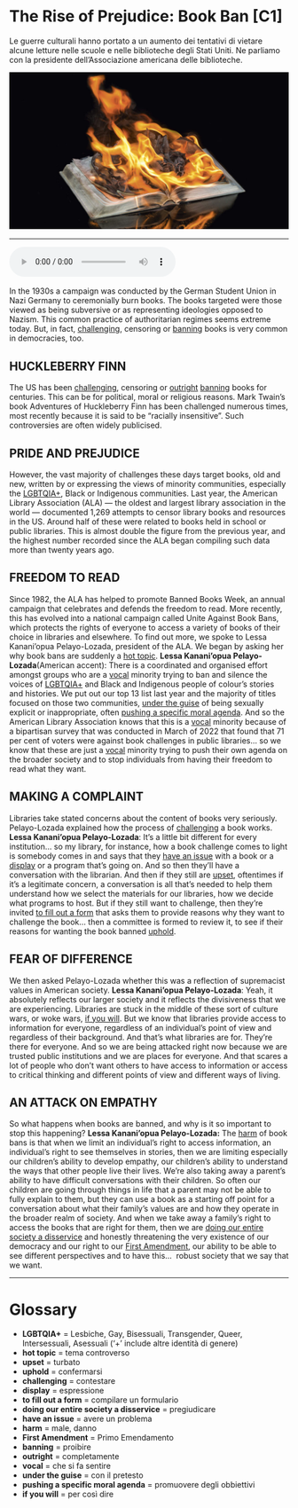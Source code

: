 # The Rise of Prejudice: Book Ban   [C1]

Le guerre culturali hanno portato a un aumento dei tentativi di vietare alcune letture nelle scuole e nelle biblioteche degli Stati Uniti. Ne parliamo con la presidente dell’Associazione americana delle biblioteche.

![](The%20Rise%20of%20Prejudice%20Book%20Ban.jpg)

--------------

<div>
<audio controls autoplay>
    <source src="https:/raw.githubusercontent.com/dartie/speakup/main/2023-11/The%20Rise%20of%20Prejudice%20Book%20Ban.mp3" type="audio/mpeg">
</audio>
</div>


In the 1930s a campaign was conducted by the German Student Union in Nazi Germany to ceremonially burn books. The books targeted were those viewed as being subversive or as representing ideologies opposed to Nazism. This common practice of authoritarian regimes seems extreme today. But, in fact, [challenging](## "contestare"), censoring or [banning](## "proibire") books is very common in democracies, too.

## HUCKLEBERRY FINN
The US has been [challenging](## "contestare"), censoring or [outright](## "completamente") [banning](## "proibire") books for centuries. This can be for political, moral or religious reasons. Mark Twain’s book Adventures of Huckleberry Finn has been challenged numerous times, most recently because it is said to be “racially insensitive”. Such controversies are often widely publicised.

## PRIDE AND PREJUDICE
However, the vast majority of challenges these days target books, old and new, written by or expressing the views of minority communities, especially the [LGBTQIA+](## "Lesbiche, Gay, Bisessuali, Transgender, Queer, Intersessuali, Asessuali (‘+’ include altre identità di genere)"), Black or Indigenous communities. Last year, the American Library Association (ALA) — the oldest and largest library association in the world — documented 1,269 attempts to censor library books and resources in the US. Around half of these were related to books held in school or public libraries. This is almost double the figure from the previous year, and the highest number recorded since the ALA began compiling such data more than twenty years ago.

## FREEDOM TO READ
Since 1982, the ALA has helped to promote Banned Books Week, an annual campaign that celebrates and defends the freedom to read. More recently, this has evolved into a national campaign called Unite Against Book Bans, which protects the rights of everyone to access a variety of books of their choice in libraries and elsewhere. To find out more, we spoke to Lessa Kanani’opua Pelayo-Lozada, president of the ALA. We began by asking her why book bans are suddenly a [hot topic](## "tema controverso").
**Lessa Kanani’opua Pelayo-Lozada**(American accent): There is a coordinated and organised effort amongst groups who are a [vocal](## "che si fa sentire") minority trying to ban and silence the voices of [LGBTQIA+](## "Lesbiche, Gay, Bisessuali, Transgender, Queer, Intersessuali, Asessuali (‘+’ include altre identità di genere)") and Black and Indigenous people of colour’s stories and histories. We put out our top 13 list last year and the majority of titles focused on those two communities, [under the guise](## "con il pretesto") of being sexually explicit or inappropriate, often [pushing a specific moral agenda](## "promuovere degli obbiettivi"). And so the American Library Association knows that this is a [vocal](## "che si fa sentire") minority because of a bipartisan survey that was conducted in March of 2022 that found that 71 per cent of voters were against book challenges in public libraries… so we know that these are just a [vocal](## "che si fa sentire") minority trying to push their own agenda on the broader society and to stop individuals from having their freedom to read what they want.

## MAKING A COMPLAINT
Libraries take stated concerns about the content of books very seriously. Pelayo-Lozada explained how the process of [challenging](## "contestare") a book works.
**Lessa Kanani’opua Pelayo-Lozada**: It’s a little bit different for every institution… so my library, for instance, how a book challenge comes to light is somebody comes in and says that they [have an issue](## "avere un problema") with a book or a [display](## "espressione") or a program that’s going on. And so then they’ll have a conversation with the librarian. And then if they still are [upset](## "turbato"), oftentimes if it’s a legitimate concern, a conversation is all that’s needed to help them understand how we select the materials for our libraries, how we decide what programs to host. But if they still want to challenge, then they’re invited [to fill out a form](## "compilare un formulario") that asks them to provide reasons why they want to challenge the book… then a committee is formed to review it, to see if their reasons for wanting the book banned [uphold](## "confermarsi").

## FEAR OF DIFFERENCE
We then asked Pelayo-Lozada whether this was a reflection of supremacist values in American society.
**Lessa Kanani’opua Pelayo-Lozada**: Yeah, it absolutely reflects our larger society and it reflects the divisiveness that we are experiencing. Libraries are stuck in the middle of these sort of culture wars, or woke wars, [if you will](## "per così dire"). But we know that libraries provide access to information for everyone, regardless of an individual’s point of view and regardless of their background. And that’s what libraries are for. They’re there for everyone. And so we are being attacked right now because we are trusted public institutions and we are places for everyone. And that scares a lot of people who don’t want others to have access to information or access to critical thinking and different points of view and different ways of living.

## AN ATTACK ON EMPATHY
So what happens when books are banned, and why is it so important to stop this happening?
**Lessa Kanani’opua Pelayo-Lozada:** The [harm](## "male, danno") of book bans is that when we limit an individual’s right to access information, an individual’s right to see themselves in stories, then we are limiting especially our children’s ability to develop empathy, our children’s ability to understand the ways that other people live their lives. We’re also taking away a parent’s ability to have difficult conversations with their children. So often our children are going through things in life that a parent may not be able to fully explain to them, but they can use a book as a starting off point for a conversation about what their family’s values are and how they operate in the broader realm of society. And when we take away a family’s right to access the books that are right for them, then we are [doing our entire society a disservice](## "pregiudicare") and honestly threatening the very existence of our democracy and our right to our [First Amendment](## "Primo Emendamento"), our ability to be able to see different perspectives and to have this…  robust society that we say that we want.
 

--------------

<div style = "display:block; clear:both; page-break-after:always;"></div>

# Glossary
* **LGBTQIA+** = Lesbiche, Gay, Bisessuali, Transgender, Queer, Intersessuali, Asessuali (‘+’ include altre identità di genere)
* **hot topic** = tema controverso
* **upset** = turbato
* **uphold** = confermarsi
* **challenging** = contestare
* **display** = espressione
* **to fill out a form** = compilare un formulario
* **doing our entire society a disservice** = pregiudicare
* **have an issue** = avere un problema
* **harm** = male, danno
* **First Amendment** = Primo Emendamento
* **banning** = proibire
* **outright** = completamente
* **vocal** = che si fa sentire
* **under the guise** = con il pretesto
* **pushing a specific moral agenda** = promuovere degli obbiettivi
* **if you will** = per così dire
